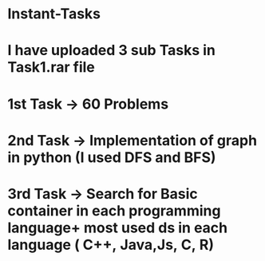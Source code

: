 # Instant-Tasks
# I have uploaded 3 sub Tasks in Task1.rar file
# 1st Task -> 60 Problems
# 2nd Task -> Implementation of graph in python (I used DFS and BFS)
# 3rd Task -> Search for Basic container in each programming language+ most used ds in each language ( C++, Java,Js, C, R)
